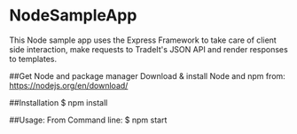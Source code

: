 # NodeSampleApp
This Node sample app uses the Express Framework to take care of client side interaction, 
make requests to TradeIt's JSON API and render responses to templates. 

##Get Node and package manager
Download & install Node and npm from: https://nodejs.org/en/download/

##Installation
$ npm install

##Usage: 
From Command line: $ npm start 
